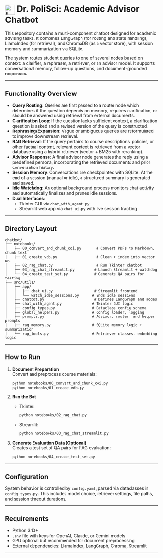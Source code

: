 # <img src="static/drps_avatar.png" alt="Logo" width="32" style="vertical-align: middle;"> Dr. PoliSci: Academic Advisor Chatbot

This repository contains a multi-component chatbot designed for academic advising tasks. It combines LangGraph (for routing and state handling), LlamaIndex (for retrieval), and ChromaDB (as a vector store), with session memory and summarization via SQLite.

The system routes student queries to one of several nodes based on context: a clarifier, a rephraser, a retriever, or an advisor model. It supports conversational memory, follow-up questions, and document-grounded responses.

---

## Functionality Overview

- **Query Routing**: Queries are first passed to a router node which determines if the question depends on memory, requires clarification, or should be answered using retrieval from external documents.
- **Clarification Loop**: If the question lacks sufficient context, a clarification question is asked and a revised version of the query is constructed.
- **Rephrasing/Expansion**: Vague or ambiguous queries are reformulated to improve downstream retrieval.
- **RAG Retrieval**: If the query pertains to course descriptions, policies, or other factual content, relevant context is retrieved from a vector database using a hybrid retriever (vector + BM25 with reranking).
- **Advisor Response**: A final advisor node generates the reply using a predefined persona, incorporating the retrieved documents and prior conversation history.
- **Session Memory**: Conversations are checkpointed with SQLite. At the end of a session (manual or idle), a structured summary is generated and saved.
- **Idle Watchdog**: An optional background process monitors chat activity and automatically finalizes and prunes idle sessions.
- **Dual Interfaces**:
  - Tkinter GUI via `chat_with_agent.py`
  - Streamlit web app via `chat_ui.py` with live session tracking

---

## Directory Layout

```
chatbot/
├── notebooks/
│   ├── 00_convert_and_chunk_coi.py       # Convert PDFs to Markdown, chunk text
│   ├── 01_create_vdb.py                  # Clean + index into vector DB
│   ├── 02_rag_chat.py                    # Run Tkinter chatbot
│   ├── 03_rag_chat_streamlit.py         # Launch Streamlit + watchdog
│   └── 04_create_test_set.py            # Generate QA pairs for testing
├── src/utils/
│   ├── app/
│   │   ├── chat_ui.py                   # Streamlit frontend
│   │   └── watch_idle_sessions.py      # Ends idle sessions
│   ├── chatbot.py                       # Defines LangGraph and nodes
│   ├── chat_with_agent.py              # Tkinter GUI logic
│   ├── config_types.py                 # Dataclass config schema
│   ├── global_helpers.py               # Config loader, logging
│   ├── prompts.py                      # Advisor, router, and helper prompts
│   ├── rag_memory.py                   # SQLite memory logic + summarization
│   └── rag_tools.py                    # Retriever classes, embedding logic
```

---

## How to Run

1. **Document Preparation**  
   Convert and preprocess course materials:
   ```bash
   python notebooks/00_convert_and_chunk_coi.py
   python notebooks/01_create_vdb.py
   ```

2. **Run the Bot**
   - Tkinter:
     ```bash
     python notebooks/02_rag_chat.py
     ```
   - Streamlit:
     ```bash
     python notebooks/03_rag_chat_streamlit.py
     ```

3. **Generate Evaluation Data (Optional)**  
   Creates a test set of QA pairs for RAG evaluation:
   ```bash
   python notebooks/04_create_test_set.py
   ```

---

## Configuration

System behavior is controlled by `config.yaml`, parsed via dataclasses in `config_types.py`. This includes model choice, retriever settings, file paths, and session timeout durations.

---

## Requirements

- Python 3.10+
- `.env` file with keys for OpenAI, Claude, or Gemini models
- GPU optional but recommended for document preprocessing
- External dependencies: LlamaIndex, LangGraph, Chroma, Streamlit

---